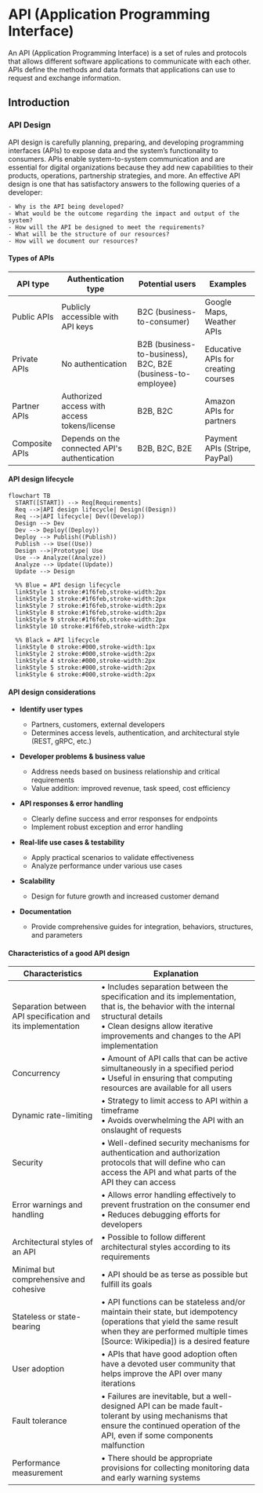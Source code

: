 # API (Application Programming Interface)
An API (Application Programming Interface) is a set of rules and protocols that allows different software applications to communicate with each other. APIs define the methods and data formats that applications can use to request and exchange information.

## Introduction
### API Design
API design is carefully planning, preparing, and developing programming interfaces (APIs) to expose data and the system’s functionality to consumers. APIs enable system-to-system communication and are essential for digital organizations because they add new capabilities to their products, operations, partnership strategies, and more. An effective API design is one that has satisfactory answers to the following queries of a developer:

    - Why is the API being developed?
    - What would be the outcome regarding the impact and output of the system?
    - How will the API be designed to meet the requirements?
    - What will be the structure of our resources?
    - How will we document our resources?

#### Types of APIs

| API type     | Authentication type                                              | Potential users                                            | Examples                                 |
|--------------|------------------------------------------------------------------|------------------------------------------------------------|------------------------------------------|
| Public APIs  | Publicly accessible with API keys                                 | B2C (business-to-consumer)                                 | Google Maps, Weather APIs                |
| Private APIs | No authentication                                                 | B2B (business-to-business), B2C, B2E (business-to-employee)| Educative APIs for creating courses      |
| Partner APIs | Authorized access with access tokens/license                      | B2B, B2C                                                  | Amazon APIs for partners                 |
| Composite APIs | Depends on the connected API's authentication                   | B2B, B2C, B2E                                             | Payment APIs (Stripe, PayPal)            |


#### API design lifecycle

```mermaid
flowchart TB
  START([START]) --> Req[Requirements]
  Req -->|API design lifecycle| Design((Design))
  Req -->|API lifecycle| Dev((Develop))
  Design --> Dev
  Dev --> Deploy((Deploy))
  Deploy --> Publish((Publish))
  Publish --> Use((Use))
  Design -->|Prototype| Use
  Use --> Analyze((Analyze))
  Analyze --> Update((Update))
  Update --> Design

  %% Blue = API design lifecycle
  linkStyle 1 stroke:#1f6feb,stroke-width:2px
  linkStyle 3 stroke:#1f6feb,stroke-width:2px
  linkStyle 7 stroke:#1f6feb,stroke-width:2px
  linkStyle 8 stroke:#1f6feb,stroke-width:2px
  linkStyle 9 stroke:#1f6feb,stroke-width:2px
  linkStyle 10 stroke:#1f6feb,stroke-width:2px

  %% Black = API lifecycle
  linkStyle 0 stroke:#000,stroke-width:1px
  linkStyle 2 stroke:#000,stroke-width:2px
  linkStyle 4 stroke:#000,stroke-width:2px
  linkStyle 5 stroke:#000,stroke-width:2px
  linkStyle 6 stroke:#000,stroke-width:2px
```

#### API design considerations
- **Identify user types**
    - Partners, customers, external developers
    - Determines access levels, authentication, and architectural style (REST, gRPC, etc.)

- **Developer problems & business value**
    - Address needs based on business relationship and critical requirements
    - Value addition: improved revenue, task speed, cost efficiency

- **API responses & error handling**
    - Clearly define success and error responses for endpoints
    - Implement robust exception and error handling

- **Real-life use cases & testability**
    - Apply practical scenarios to validate effectiveness
    - Analyze performance under various use cases

- **Scalability**
    - Design for future growth and increased customer demand

- **Documentation**
    - Provide comprehensive guides for integration, behaviors, structures, and parameters

#### Characteristics of a good API design

| Characteristics                                   | Explanation                                                                                                                                                                                                                           |
|---------------------------------------------------|---------------------------------------------------------------------------------------------------------------------------------------------------------------------------------------------------------------------------------------|
| Separation between API specification and its implementation | • Includes separation between the specification and its implementation, that is, the behavior with the internal structural details <br> • Clean designs allow iterative improvements and changes to the API implementation             |
| Concurrency                                       | • Amount of API calls that can be active simultaneously in a specified period <br> • Useful in ensuring that computing resources are available for all users                                                                          |
| Dynamic rate-limiting                             | • Strategy to limit access to API within a timeframe <br> • Avoids overwhelming the API with an onslaught of requests                                                                          |
| Security                                          | • Well-defined security mechanisms for authentication and authorization protocols that will define who can access the API and what parts of the API they can access                             |
| Error warnings and handling                       | • Allows error handling effectively to prevent frustration on the consumer end <br> • Reduces debugging efforts for developers                                                                 |
| Architectural styles of an API                    | • Possible to follow different architectural styles according to its requirements                                                                                                              |
| Minimal but comprehensive and cohesive            | • API should be as terse as possible but fulfill its goals                                                                                                                                    |
| Stateless or state-bearing                        | • API functions can be stateless and/or maintain their state, but idempotency (operations that yield the same result when they are performed multiple times [Source: Wikipedia]) is a desired feature                                |
| User adoption                                     | • APIs that have good adoption often have a devoted user community that helps improve the API over many iterations                                                                             |
| Fault tolerance                                   | • Failures are inevitable, but a well-designed API can be made fault-tolerant by using mechanisms that ensure the continued operation of the API, even if some components malfunction           |
| Performance measurement                           | • There should be appropriate provisions for collecting monitoring data and early warning systems                                                                                              |
